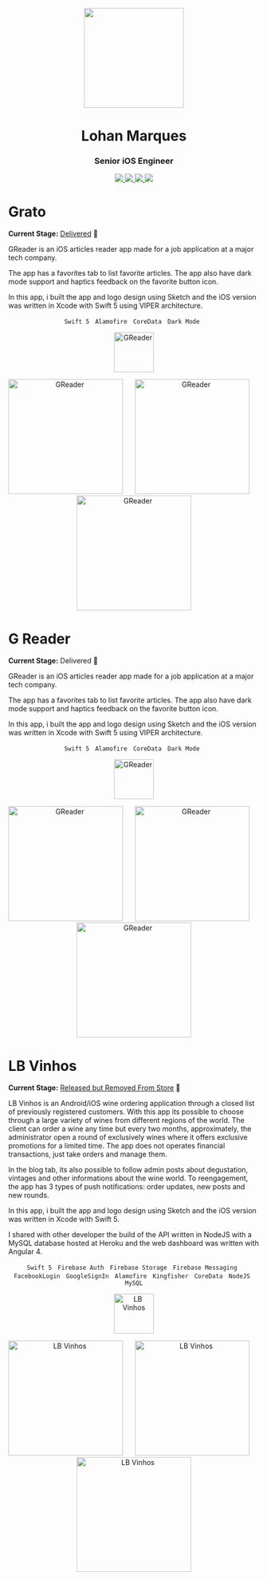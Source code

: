 <p align="center">
	<img width="200" height="200" src="images/profile.png"/> 
</p>
<h1 align="center">Lohan Marques</h1>
<h3 align="center">Senior iOS Engineer</h3>

<p align="center"> 
	<a href="https://github.com/lohanmarques">
		<img src="https://img.shields.io/static/v1?label=Github&message=MarqSan&color=black">	
	</a>
	<a href="https://www.linkedin.com/in/lohan-marques/">
		<img src="https://img.shields.io/static/v1?label=LinkedIn&message=lohan-marques&color=blue">	
	</a>
	<a href="./resume.pdf">
		<img src="https://img.shields.io/static/v1?label=Resume&message=PDF&color=green">	
	</a>
	<a href="mailto:lohanmsantos@gmail.com">
		<img src="https://img.shields.io/static/v1?label=Email&message=lohanmsantos&color=red">	
	</a>
</p>

# Grato

**Current Stage:** <a href="https://apps.apple.com/app/id6451126734" target="_blank">Delivered</a> :rocket:

GReader is an iOS articles reader app made for a job application at a major tech company.

The app has a favorites tab to list favorite articles. The app also have dark mode support and haptics feedback on the favorite button icon.

In this app, i built the app and logo design using Sketch and the iOS version was written in Xcode with Swift 5 using VIPER architecture.

<p align="center">
    <code>Swift 5</code>&nbsp;&nbsp;
    <code>Alamofire</code>&nbsp;&nbsp;
    <code>CoreData</code>&nbsp;&nbsp;
    <code>Dark Mode</code>&nbsp;&nbsp;
</p>

<p align="center">
    <img src="images/greader/greader-icon.png" width=80 height=80 title="GReader">
</p>
  
<p align="center">
    <img src="images/greader/greader-home.png" width="230" title="GReader">&nbsp;&nbsp;&nbsp;&nbsp;&nbsp;
    <img src="images/greader/greader-details.png" width="230" title="GReader">&nbsp;&nbsp;&nbsp;&nbsp;&nbsp;
    <img src="images/greader/greader-categories.png" width="230" title="GReader">
</p>

# G Reader

**Current Stage:** Delivered :rocket:

GReader is an iOS articles reader app made for a job application at a major tech company.

The app has a favorites tab to list favorite articles. The app also have dark mode support and haptics feedback on the favorite button icon.

In this app, i built the app and logo design using Sketch and the iOS version was written in Xcode with Swift 5 using VIPER architecture.

<p align="center">
	<code>Swift 5</code>&nbsp;&nbsp;
	<code>Alamofire</code>&nbsp;&nbsp;
	<code>CoreData</code>&nbsp;&nbsp;
	<code>Dark Mode</code>&nbsp;&nbsp;
</p>

<p align="center">
	<img src="images/greader/greader-icon.png" width=80 height=80 title="GReader">
</p>
  
<p align="center">
	<img src="images/greader/greader-home.png" width="230" title="GReader">&nbsp;&nbsp;&nbsp;&nbsp;&nbsp;
	<img src="images/greader/greader-details.png" width="230" title="GReader">&nbsp;&nbsp;&nbsp;&nbsp;&nbsp;
	<img src="images/greader/greader-categories.png" width="230" title="GReader">
</p>

# LB Vinhos 

**Current Stage:** <a href="https://apps.apple.com/us/app/lb-vinhos/id1433974673" target="_blank">Released but Removed From Store</a> :rocket:

LB Vinhos is an Android/iOS wine ordering application through a closed list of previously registered customers. With this app its possible to choose through a large variety of wines from different regions of the world. The client can order a wine any time but every two months, approximately, the administrator open a round of exclusively wines where it offers exclusive promotions for a limited time. The app does not operates financial transactions, just take orders and manage them.

In the blog tab, its also possible to follow admin posts about degustation, vintages and other informations about the wine world. To reengagement, the app has 3 types of push notifications: order updates, new posts and new rounds.

In this app, i built the app and logo design using Sketch and the iOS version was written in Xcode with Swift 5. 

I shared with other developer the build of the API written in NodeJS with a MySQL database hosted at Heroku and the web dashboard was written with Angular 4.

<p align="center">
	<code>Swift 5</code>&nbsp;&nbsp;
	<code>Firebase Auth</code>&nbsp;&nbsp;
	<code>Firebase Storage</code>&nbsp;&nbsp;
	<code>Firebase Messaging</code>&nbsp;&nbsp;
	<code>FacebookLogin</code>&nbsp;&nbsp;
	<code>GoogleSignIn</code>&nbsp;&nbsp;
	<code>Alamofire</code>&nbsp;&nbsp;
	<code>Kingfisher</code>&nbsp;&nbsp;
	<code>CoreData</code>&nbsp;&nbsp;
	<code>NodeJS</code>&nbsp;&nbsp;
	<code>MySQL</code>
</p>

<p align="center">
	<img src="images/lbvinhos/lbvinhos-icon.png" width=80 height=80 title="LB Vinhos">
</p>
  
<p align="center">
	<img src="images/lbvinhos/lbvinhos-home.png" width="230" title="LB Vinhos">&nbsp;&nbsp;&nbsp;&nbsp;&nbsp;
	<img src="images/lbvinhos/lbvinhos-wine-details.png" width="230" title="LB Vinhos">&nbsp;&nbsp;&nbsp;&nbsp;&nbsp;
	<img src="images/lbvinhos/lbvinhos-orders.png" width="230" title="LB Vinhos">
</p>
